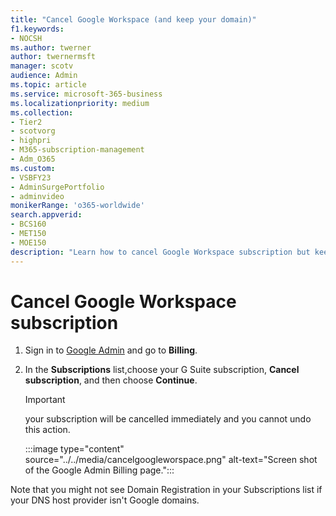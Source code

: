 ```yaml
---
title: "Cancel Google Workspace (and keep your domain)"
f1.keywords:
- NOCSH
ms.author: twerner
author: twernermsft
manager: scotv
audience: Admin
ms.topic: article
ms.service: microsoft-365-business
ms.localizationpriority: medium
ms.collection: 
- Tier2
- scotvorg
- highpri
- M365-subscription-management 
- Adm_O365
ms.custom:
- VSBFY23 
- AdminSurgePortfolio
- adminvideo
monikerRange: 'o365-worldwide'
search.appverid:
- BCS160
- MET150
- MOE150
description: "Learn how to cancel Google Workspace subscription but keep your domain."
---
```


# Cancel Google Workspace subscription

1. Sign in to [Google Admin](https://admin.google.com/) and go to **Billing**.
1. In the **Subscriptions** list,choose your G Suite subscription, **Cancel subscription**, and then choose **Continue**.

    > [!IMPORTANT]
    > your subscription will be cancelled immediately and you cannot undo this action.

    :::image type="content" source="../../media/cancelgoogleworspace.png" alt-text="Screen shot of the Google Admin Billing page.":::

Note that you might not see Domain Registration in your Subscriptions list if your DNS host provider isn't Google domains.
